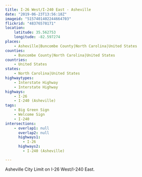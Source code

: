 ```yaml
---
title: I-26 West/I-240 East - Asheville
date: "2019-06-23T13:56:18Z"
imageid: "5157401402244664703"
flickrid: "48376578171"
location:
    latitude: 35.562753
    longitude: -82.597274
places:
    - Asheville|Buncombe County|North Carolina|United States
counties:
    - Buncombe County|North Carolina|United States
countries:
    - United States
states:
    - North Carolina|United States
highwaytypes:
    - Interstate Highway
    - Interstate Highway
highways:
    - I-26
    - I-240 (Asheville)
tags:
    - Big Green Sign
    - Welcome Sign
    - I-240
intersections:
    - overlap1: null
      overlap2: null
      highways1:
        - I-26
      highways2:
        - I-240 (Asheville)

---
```

Asheville City Limit on I-26 West/I-240 East.